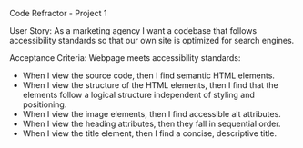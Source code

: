 Code Refractor - Project 1

User Story:
As a marketing agency I want a codebase that follows accessibility standards so that our own site is optimized for search engines.


Acceptance Criteria:
Webpage meets accessibility standards:
- When I view the source code, then I find semantic HTML elements.
- When I view the structure of the HTML elements, then I find that the elements follow a logical structure independent of styling and positioning.
- When I view the image elements, then I find accessible alt attributes.
- When I view the heading attributes, then they fall in sequential order.
- When I view the title element, then I find a concise, descriptive title.